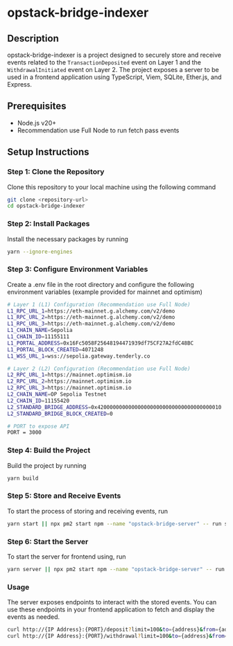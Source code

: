# opstack-bridge-indexer

## Description
opstack-bridge-indexer is a project designed to securely store and receive events related to the `TransactionDeposited` event on Layer 1 and the `WithdrawalInitiated` event on Layer 2. The project exposes a server to be used in a frontend application using TypeScript, Viem, SQLite, Ether.js, and Express.

## Prerequisites
- Node.js v20+
- Recommendation use Full Node to run fetch pass events

## Setup Instructions

### Step 1: Clone the Repository
Clone this repository to your local machine using the following command
```bash
git clone <repository-url>
cd opstack-bridge-indexer
```

### Step 2: Install Packages
Install the necessary packages by running
```bash
yarn --ignore-engines
```

### Step 3: Configure Environment Variables
Create a .env file in the root directory and configure the following environment variables (example provided for mainnet and optimism) 
```bash
# Layer 1 (L1) Configuration (Recommendation use Full Node)
L1_RPC_URL_1=https://eth-mainnet.g.alchemy.com/v2/demo
L1_RPC_URL_2=https://eth-mainnet.g.alchemy.com/v2/demo
L1_RPC_URL_3=https://eth-mainnet.g.alchemy.com/v2/demo
L1_CHAIN_NAME=Sepolia
L1_CHAIN_ID=11155111
L1_PORTAL_ADDRESS=0x16Fc5058F25648194471939df75CF27A2fdC48BC
L1_PORTAL_BLOCK_CREATED=4071248
L1_WSS_URL_1=wss://sepolia.gateway.tenderly.co

# Layer 2 (L2) Configuration (Recommendation use Full Node)
L2_RPC_URL_1=https://mainnet.optimism.io
L2_RPC_URL_2=https://mainnet.optimism.io
L2_RPC_URL_3=https://mainnet.optimism.io
L2_CHAIN_NAME=OP Sepolia Testnet
L2_CHAIN_ID=11155420
L2_STANDARD_BRIDGE_ADDRESS=0x4200000000000000000000000000000000000010
L2_STANDARD_BRIDGE_BLOCK_CREATED=0

# PORT to expose API
PORT = 3000
```

### Step 4: Build the Project
Build the project by running
``` bash
yarn build
```

### Step 5: Store and Receive Events
To start the process of storing and receiving events, run
``` bash
yarn start || npx pm2 start npm --name "opstack-bridge-server" -- run start
```

### Step 6: Start the Server
To start the server for frontend using, run
``` bash
yarn server || npx pm2 start npm --name "opstack-bridge-server" -- run server
```

### Usage
The server exposes endpoints to interact with the stored events. You can use these endpoints in your frontend application to fetch and display the events as needed.

``` bash
curl http://{IP Address}:{PORT}/deposit?limit=100&to={address}&from={address}
curl http://{IP Address}:{PORT}/withdrawal?limit=100&to={address}&from={address}
```